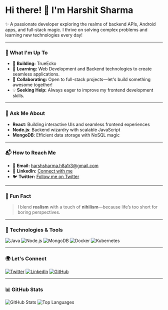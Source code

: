 # Hi there! 👋 I'm **Harshit Sharma**

✨ A passionate developer exploring the realms of backend APIs, Android apps, and full-stack magic. I thrive on solving complex problems and learning new technologies every day!

---

### 🚀 What I'm Up To
- 🌟 **Building:** TrueEcko
- 🌱 **Learning:** Web Development and Backend technologies to create seamless applications.
- 👥 **Collaborating:** Open to full-stack projects—let's build something awesome together!
- 💡 **Seeking Help:** Always eager to improve my frontend development skills.

---

### 💬 Ask Me About
- **React**: Building interactive UIs and seamless frontend experiences
- **Node.js**: Backend wizardry with scalable JavaScript
- **MongoDB**: Efficient data storage with NoSQL magic

---

### 📬 How to Reach Me
- 📧 **Email:** [ harshsharma.h8a1r3@gmail.com ](mailto:harshsharma.h8a1r3@gmail.com )
- 💼 **LinkedIn:** [Connect with me](https://www.linkedin.com/in/harshit-sharma-fullstack-devfin/)
- 🐦 **Twitter:** [Follow me on Twitter](https://x.com/Harshit05150861)

---

### 🌈 Fun Fact
> I blend **realism** with a touch of **nihilism**—because life’s too short for boring perspectives.

---

### 🔧 Technologies & Tools

![Java](https://img.shields.io/badge/Java-%23ED8B00.svg?style=for-the-badge&logo=java&logoColor=white)
![Node.js](https://img.shields.io/badge/Node.js-%23339933.svg?style=for-the-badge&logo=node-dot-js&logoColor=white)
![MongoDB](https://img.shields.io/badge/MongoDB-%2347A248.svg?style=for-the-badge&logo=mongodb&logoColor=white)
![Docker](https://img.shields.io/badge/Docker-%230db7ed.svg?style=for-the-badge&logo=docker&logoColor=white)
![Kubernetes](https://img.shields.io/badge/Kubernetes-%23326ce5.svg?style=for-the-badge&logo=kubernetes&logoColor=white)

---

### 🌍 Let's Connect

[![Twitter](https://img.shields.io/badge/Twitter-%231DA1F2.svg?style=for-the-badge&logo=twitter&logoColor=white)](https://x.com/Harshit05150861)
[![LinkedIn](https://img.shields.io/badge/LinkedIn-%230077B5.svg?style=for-the-badge&logo=linkedin&logoColor=white)](https://www.linkedin.com/in/harshit-sharma-fullstack-devfin/)
[![GitHub](https://img.shields.io/badge/GitHub-%23181717.svg?style=for-the-badge&logo=github&logoColor=white)](https://github.com/devfinHarshit)

---

### 📊 GitHub Stats

![GitHub Stats](https://github-readme-stats.vercel.app/api?username=HarshitSharma-h8&show_icons=true&theme=radical)
![Top Languages](https://github-readme-stats.vercel.app/api/top-langs/?username=HarshitSharma-h8&layout=compact&theme=radical)
